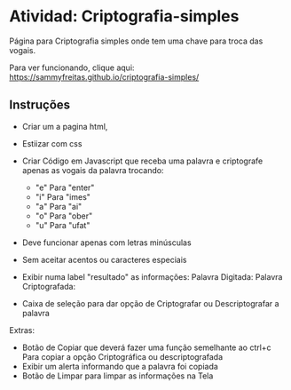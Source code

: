 # Atividad: Criptografia-simples
Página para Criptografia simples onde tem uma chave para troca das vogais.

Para ver funcionando, clique aqui: https://sammyfreitas.github.io/criptografia-simples/

## Instruções
* Criar um a pagina html,
* Estiizar com css
* Criar Código em Javascript que receba uma palavra e criptografe apenas as vogais da palavra trocando:
  * "e" Para "enter"
  * "i" Para "imes"
  * "a" Para "ai"
  * "o" Para "ober"
  * "u" Para "ufat"

* Deve funcionar apenas com letras minúsculas 
* Sem aceitar acentos ou caracteres especiais
* Exibir numa label "resultado" as informações:
  Palavra Digitada: <variavel da palavra digitada>
  Palavra Criptografada: <variavel da palavra criptografada>
* Caixa de seleção para  dar opção de Criptografar ou Descriptografar a palavra

Extras:
* Botão de Copiar que deverá fazer uma função semelhante ao ctrl+c Para copiar a opção Criptográfica ou descriptografada
* Exibir um alerta informando que a palavra foi copiada
* Botão de Limpar para limpar as informações na Tela
